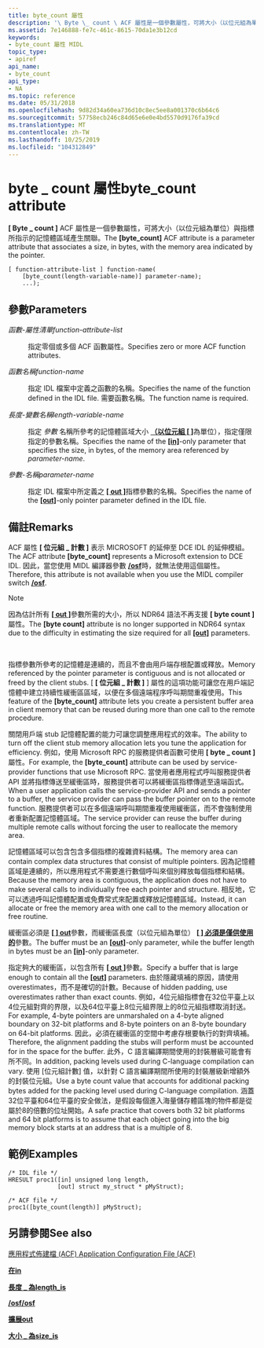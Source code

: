 ```yaml
---
title: byte_count 屬性
description: '\ Byte \_ count \ ACF 屬性是一個參數屬性，可將大小（以位元組為單位）與指標所指示的記憶體區域產生關聯。'
ms.assetid: 7e146888-fe7c-461c-8615-70da1e3b12cd
keywords:
- byte_count 屬性 MIDL
topic_type:
- apiref
api_name:
- byte_count
api_type:
- NA
ms.topic: reference
ms.date: 05/31/2018
ms.openlocfilehash: 9d82d34a60ea736d10c8ec5ee8a001370c6b64c6
ms.sourcegitcommit: 57758ecb246c84d65e6e0e4bd5570d9176fa39cd
ms.translationtype: MT
ms.contentlocale: zh-TW
ms.lasthandoff: 10/25/2019
ms.locfileid: "104312849"
---
```

# <a name="byte_count-attribute"></a><span data-ttu-id="ddeaa-104">byte \_ count 屬性</span><span class="sxs-lookup"><span data-stu-id="ddeaa-104">byte\_count attribute</span></span>

<span data-ttu-id="ddeaa-105">**\[ Byte \_ count \]** ACF 屬性是一個參數屬性，可將大小（以位元組為單位）與指標所指示的記憶體區域產生關聯。</span><span class="sxs-lookup"><span data-stu-id="ddeaa-105">The **\[byte\_count\]** ACF attribute is a parameter attribute that associates a size, in bytes, with the memory area indicated by the pointer.</span></span>

``` syntax
[ function-attribute-list ] function-name(
    [byte_count(length-variable-name)] parameter-name);
    ...);
```

## <a name="parameters"></a><span data-ttu-id="ddeaa-106">參數</span><span class="sxs-lookup"><span data-stu-id="ddeaa-106">Parameters</span></span>

<dl> <dt>

<span data-ttu-id="ddeaa-107">*函數-屬性清單*</span><span class="sxs-lookup"><span data-stu-id="ddeaa-107">*function-attribute-list*</span></span> 
</dt> <dd>

<span data-ttu-id="ddeaa-108">指定零個或多個 ACF 函數屬性。</span><span class="sxs-lookup"><span data-stu-id="ddeaa-108">Specifies zero or more ACF function attributes.</span></span>

</dd> <dt>

<span data-ttu-id="ddeaa-109">*函數名稱*</span><span class="sxs-lookup"><span data-stu-id="ddeaa-109">*function-name*</span></span> 
</dt> <dd>

<span data-ttu-id="ddeaa-110">指定 IDL 檔案中定義之函數的名稱。</span><span class="sxs-lookup"><span data-stu-id="ddeaa-110">Specifies the name of the function defined in the IDL file.</span></span> <span data-ttu-id="ddeaa-111">需要函數名稱。</span><span class="sxs-lookup"><span data-stu-id="ddeaa-111">The function name is required.</span></span>

</dd> <dt>

<span data-ttu-id="ddeaa-112">*長度-變數名稱*</span><span class="sxs-lookup"><span data-stu-id="ddeaa-112">*length-variable-name*</span></span> 
</dt> <dd>

<span data-ttu-id="ddeaa-113">指定 *參數* 名稱所參考的記憶體區域大小 [**（以位元組 \[ \]**](in.md)為單位），指定僅限指定的參數名稱。</span><span class="sxs-lookup"><span data-stu-id="ddeaa-113">Specifies the name of the [**\[in\]**](in.md)-only parameter that specifies the size, in bytes, of the memory area referenced by *parameter-name*.</span></span>

</dd> <dt>

<span data-ttu-id="ddeaa-114">*參數-名稱*</span><span class="sxs-lookup"><span data-stu-id="ddeaa-114">*parameter-name*</span></span> 
</dt> <dd>

<span data-ttu-id="ddeaa-115">指定 IDL 檔案中所定義之 [**\[ out \]**](out-idl.md)指標參數的名稱。</span><span class="sxs-lookup"><span data-stu-id="ddeaa-115">Specifies the name of the [**\[out\]**](out-idl.md)-only pointer parameter defined in the IDL file.</span></span>

</dd> </dl>

## <a name="remarks"></a><span data-ttu-id="ddeaa-116">備註</span><span class="sxs-lookup"><span data-stu-id="ddeaa-116">Remarks</span></span>

<span data-ttu-id="ddeaa-117">ACF 屬性 **\[ 位元組 \_ 計數 \]** 表示 MICROSOFT 的延伸至 DCE IDL 的延伸模組。</span><span class="sxs-lookup"><span data-stu-id="ddeaa-117">The ACF attribute **\[byte\_count\]** represents a Microsoft extension to DCE IDL.</span></span> <span data-ttu-id="ddeaa-118">因此，當您使用 MIDL 編譯器參數 [**/osf**](-osf.md)時，就無法使用這個屬性。</span><span class="sxs-lookup"><span data-stu-id="ddeaa-118">Therefore, this attribute is not available when you use the MIDL compiler switch [**/osf**](-osf.md).</span></span>

> [!Note]  
> <span data-ttu-id="ddeaa-119">因為估計所有 [**\[ out \]**](out-idl.md)參數所需的大小，所以 NDR64 語法不再支援 **\[ byte count \]** 屬性。</span><span class="sxs-lookup"><span data-stu-id="ddeaa-119">The **\[byte count\]** attribute is no longer supported in NDR64 syntax due to the difficulty in estimating the size required for all [**\[out\]**](out-idl.md) parameters.</span></span>

 

<span data-ttu-id="ddeaa-120">指標參數所參考的記憶體是連續的，而且不會由用戶端存根配置或釋放。</span><span class="sxs-lookup"><span data-stu-id="ddeaa-120">Memory referenced by the pointer parameter is contiguous and is not allocated or freed by the client stubs.</span></span> <span data-ttu-id="ddeaa-121">[ **\[ 位元組 \_ 計數 \]** ] 屬性的這項功能可讓您在用戶端記憶體中建立持續性緩衝區區域，以便在多個遠端程序呼叫期間重複使用。</span><span class="sxs-lookup"><span data-stu-id="ddeaa-121">This feature of the **\[byte\_count\]** attribute lets you create a persistent buffer area in client memory that can be reused during more than one call to the remote procedure.</span></span>

<span data-ttu-id="ddeaa-122">關閉用戶端 stub 記憶體配置的能力可讓您調整應用程式的效率。</span><span class="sxs-lookup"><span data-stu-id="ddeaa-122">The ability to turn off the client stub memory allocation lets you tune the application for efficiency.</span></span> <span data-ttu-id="ddeaa-123">例如，使用 Microsoft RPC 的服務提供者函數可使用 **\[ byte \_ count \]** 屬性。</span><span class="sxs-lookup"><span data-stu-id="ddeaa-123">For example, the **\[byte\_count\]** attribute can be used by service-provider functions that use Microsoft RPC.</span></span> <span data-ttu-id="ddeaa-124">當使用者應用程式呼叫服務提供者 API 並將指標傳送至緩衝區時，服務提供者可以將緩衝區指標傳遞至遠端函式。</span><span class="sxs-lookup"><span data-stu-id="ddeaa-124">When a user application calls the service-provider API and sends a pointer to a buffer, the service provider can pass the buffer pointer on to the remote function.</span></span> <span data-ttu-id="ddeaa-125">服務提供者可以在多個遠端呼叫期間重複使用緩衝區，而不會強制使用者重新配置記憶體區域。</span><span class="sxs-lookup"><span data-stu-id="ddeaa-125">The service provider can reuse the buffer during multiple remote calls without forcing the user to reallocate the memory area.</span></span>

<span data-ttu-id="ddeaa-126">記憶體區域可以包含包含多個指標的複雜資料結構。</span><span class="sxs-lookup"><span data-stu-id="ddeaa-126">The memory area can contain complex data structures that consist of multiple pointers.</span></span> <span data-ttu-id="ddeaa-127">因為記憶體區域是連續的，所以應用程式不需要進行數個呼叫來個別釋放每個指標和結構。</span><span class="sxs-lookup"><span data-stu-id="ddeaa-127">Because the memory area is contiguous, the application does not have to make several calls to individually free each pointer and structure.</span></span> <span data-ttu-id="ddeaa-128">相反地，它可以透過呼叫記憶體配置或免費常式來配置或釋放記憶體區域。</span><span class="sxs-lookup"><span data-stu-id="ddeaa-128">Instead, it can allocate or free the memory area with one call to the memory allocation or free routine.</span></span>

<span data-ttu-id="ddeaa-129">緩衝區必須是 [**\[ \] out**](out-idl.md)參數，而緩衝區長度（以位元組為單位） [**\[ \] 必須是僅供使用的**](in.md)參數。</span><span class="sxs-lookup"><span data-stu-id="ddeaa-129">The buffer must be an [**\[out\]**](out-idl.md)-only parameter, while the buffer length in bytes must be an [**\[in\]**](in.md)-only parameter.</span></span>

<span data-ttu-id="ddeaa-130">指定夠大的緩衝區，以包含所有 [**\[ out \]**](out-idl.md)參數。</span><span class="sxs-lookup"><span data-stu-id="ddeaa-130">Specify a buffer that is large enough to contain all the [**\[out\]**](out-idl.md) parameters.</span></span> <span data-ttu-id="ddeaa-131">由於隱藏填補的原因，請使用 overestimates，而不是確切的計數。</span><span class="sxs-lookup"><span data-stu-id="ddeaa-131">Because of hidden padding, use overestimates rather than exact counts.</span></span> <span data-ttu-id="ddeaa-132">例如，4位元組指標會在32位平臺上以4位元組對齊的界限，以及64位平臺上8位元組界限上的8位元組指標取消封送。</span><span class="sxs-lookup"><span data-stu-id="ddeaa-132">For example, 4-byte pointers are unmarshaled on a 4-byte aligned boundary on 32-bit platforms and 8-byte pointers on an 8-byte boundary on 64-bit platforms.</span></span> <span data-ttu-id="ddeaa-133">因此，必須在緩衝區的空間中考慮存根要執行的對齊填補。</span><span class="sxs-lookup"><span data-stu-id="ddeaa-133">Therefore, the alignment padding the stubs will perform must be accounted for in the space for the buffer.</span></span> <span data-ttu-id="ddeaa-134">此外，C 語言編譯期間使用的封裝層級可能會有所不同。</span><span class="sxs-lookup"><span data-stu-id="ddeaa-134">In addition, packing levels used during C-language compilation can vary.</span></span> <span data-ttu-id="ddeaa-135">使用 [位元組計數] 值，以針對 C 語言編譯期間所使用的封裝層級新增額外的封裝位元組。</span><span class="sxs-lookup"><span data-stu-id="ddeaa-135">Use a byte count value that accounts for additional packing bytes added for the packing level used during C-language compilation.</span></span> <span data-ttu-id="ddeaa-136">涵蓋32位平臺和64位平臺的安全做法，是假設每個進入海量儲存體區塊的物件都是從屬於8的倍數的位址開始。</span><span class="sxs-lookup"><span data-stu-id="ddeaa-136">A safe practice that covers both 32 bit platforms and 64 bit platforms is to assume that each object going into the big memory block starts at an address that is a multiple of 8.</span></span>

## <a name="examples"></a><span data-ttu-id="ddeaa-137">範例</span><span class="sxs-lookup"><span data-stu-id="ddeaa-137">Examples</span></span>

``` syntax
/* IDL file */ 
HRESULT proc1([in] unsigned long length, 
              [out] struct my_struct * pMyStruct); 
 
/* ACF file */ 
proc1([byte_count(length)] pMyStruct);
```

## <a name="see-also"></a><span data-ttu-id="ddeaa-138">另請參閱</span><span class="sxs-lookup"><span data-stu-id="ddeaa-138">See also</span></span>

<dl> <dt>

[<span data-ttu-id="ddeaa-139">應用程式佈建檔 (ACF) </span><span class="sxs-lookup"><span data-stu-id="ddeaa-139">Application Configuration File (ACF)</span></span>](application-configuration-file-acf-.md)
</dt> <dt>

[<span data-ttu-id="ddeaa-140">**在**</span><span class="sxs-lookup"><span data-stu-id="ddeaa-140">**in**</span></span>](in.md)
</dt> <dt>

[<span data-ttu-id="ddeaa-141">**長度 \_ 為**</span><span class="sxs-lookup"><span data-stu-id="ddeaa-141">**length\_is**</span></span>](length-is.md)
</dt> <dt>

[<span data-ttu-id="ddeaa-142">**/osf**</span><span class="sxs-lookup"><span data-stu-id="ddeaa-142">**/osf**</span></span>](-osf.md)
</dt> <dt>

[<span data-ttu-id="ddeaa-143">**擴展**</span><span class="sxs-lookup"><span data-stu-id="ddeaa-143">**out**</span></span>](out-idl.md)
</dt> <dt>

[<span data-ttu-id="ddeaa-144">**大小 \_ 為**</span><span class="sxs-lookup"><span data-stu-id="ddeaa-144">**size\_is**</span></span>](size-is.md)
</dt> </dl>

 

 




